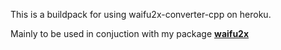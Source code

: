 This is a buildpack for using waifu2x-converter-cpp on heroku.

Mainly to be used in conjuction with my package [**waifu2x**](https://www.npmjs.com/package/waifu2x)